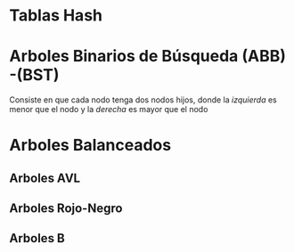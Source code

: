 # Tablas Hash
# Arboles Binarios de Búsqueda (ABB) -(BST)
Consiste en que cada nodo tenga dos nodos hijos, donde la *izquierda* es menor que el nodo y la *derecha* es mayor que el nodo
# Arboles Balanceados
## Arboles AVL
## Arboles Rojo-Negro
## Arboles B